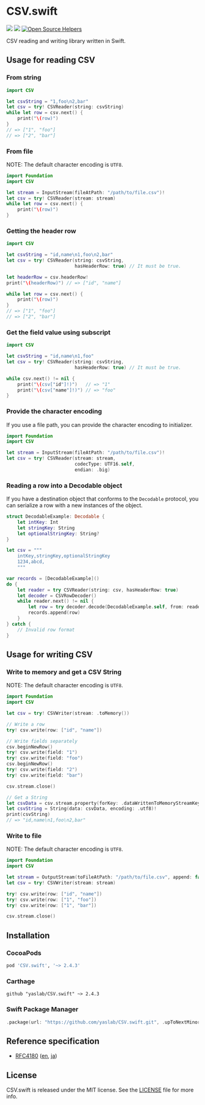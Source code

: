 # CSV.swift

[![](https://img.shields.io/endpoint?url=https%3A%2F%2Fswiftpackageindex.com%2Fapi%2Fpackages%2Fyaslab%2FCSV.swift%2Fbadge%3Ftype%3Dswift-versions)](https://swiftpackageindex.com/yaslab/CSV.swift)
[![](https://img.shields.io/endpoint?url=https%3A%2F%2Fswiftpackageindex.com%2Fapi%2Fpackages%2Fyaslab%2FCSV.swift%2Fbadge%3Ftype%3Dplatforms)](https://swiftpackageindex.com/yaslab/CSV.swift)
[![Open Source Helpers](https://www.codetriage.com/yaslab/csv.swift/badges/users.svg)](https://www.codetriage.com/yaslab/csv.swift)

CSV reading and writing library written in Swift.

## Usage for reading CSV

### From string

```swift
import CSV

let csvString = "1,foo\n2,bar"
let csv = try! CSVReader(string: csvString)
while let row = csv.next() {
    print("\(row)")
}
// => ["1", "foo"]
// => ["2", "bar"]
```

### From file

NOTE: The default character encoding is `UTF8`.

```swift
import Foundation
import CSV

let stream = InputStream(fileAtPath: "/path/to/file.csv")!
let csv = try! CSVReader(stream: stream)
while let row = csv.next() {
    print("\(row)")
}
```

### Getting the header row

```swift
import CSV

let csvString = "id,name\n1,foo\n2,bar"
let csv = try! CSVReader(string: csvString,
                         hasHeaderRow: true) // It must be true.

let headerRow = csv.headerRow!
print("\(headerRow)") // => ["id", "name"]

while let row = csv.next() {
    print("\(row)")
}
// => ["1", "foo"]
// => ["2", "bar"]
```

### Get the field value using subscript

```swift
import CSV

let csvString = "id,name\n1,foo"
let csv = try! CSVReader(string: csvString,
                         hasHeaderRow: true) // It must be true.

while csv.next() != nil {
    print("\(csv["id"]!)")   // => "1"
    print("\(csv["name"]!)") // => "foo"
}
```

### Provide the character encoding

If you use a file path, you can provide the character encoding to initializer.

```swift
import Foundation
import CSV

let stream = InputStream(fileAtPath: "/path/to/file.csv")!
let csv = try! CSVReader(stream: stream,
                         codecType: UTF16.self,
                         endian: .big)
```

### Reading a row into a Decodable object

If you have a destination object that conforms to the `Decodable` protocol, you can serialize a row with a new instances of the object.

```swift
struct DecodableExample: Decodable {
    let intKey: Int
    let stringKey: String
    let optionalStringKey: String?
}

let csv = """
    intKey,stringKey,optionalStringKey
    1234,abcd,
    """

var records = [DecodableExample]()
do {
    let reader = try CSVReader(string: csv, hasHeaderRow: true)
    let decoder = CSVRowDecoder()
    while reader.next() != nil {
        let row = try decoder.decode(DecodableExample.self, from: reader)
        records.append(row)
    }
} catch {
    // Invalid row format
}
```

## Usage for writing CSV

### Write to memory and get a CSV String

NOTE: The default character encoding is `UTF8`.

```swift
import Foundation
import CSV

let csv = try! CSVWriter(stream: .toMemory())

// Write a row
try! csv.write(row: ["id", "name"])

// Write fields separately
csv.beginNewRow()
try! csv.write(field: "1")
try! csv.write(field: "foo")
csv.beginNewRow()
try! csv.write(field: "2")
try! csv.write(field: "bar")

csv.stream.close()

// Get a String
let csvData = csv.stream.property(forKey: .dataWrittenToMemoryStreamKey) as! Data
let csvString = String(data: csvData, encoding: .utf8)!
print(csvString)
// => "id,name\n1,foo\n2,bar"
```

### Write to file

NOTE: The default character encoding is `UTF8`.

```swift
import Foundation
import CSV

let stream = OutputStream(toFileAtPath: "/path/to/file.csv", append: false)!
let csv = try! CSVWriter(stream: stream)

try! csv.write(row: ["id", "name"])
try! csv.write(row: ["1", "foo"])
try! csv.write(row: ["1", "bar"])

csv.stream.close()
```

## Installation

### CocoaPods

```ruby
pod 'CSV.swift', '~> 2.4.3'
```

### Carthage

```
github "yaslab/CSV.swift" ~> 2.4.3
```

### Swift Package Manager

```swift
.package(url: "https://github.com/yaslab/CSV.swift.git", .upToNextMinor(from: "2.4.3"))
```

## Reference specification

- [RFC4180](http://www.ietf.org/rfc/rfc4180.txt) ([en](http://www.ietf.org/rfc/rfc4180.txt), [ja](http://www.kasai.fm/wiki/rfc4180jp))

## License

CSV.swift is released under the MIT license. See the [LICENSE](https://github.com/yaslab/CSV.swift/blob/master/LICENSE) file for more info.
